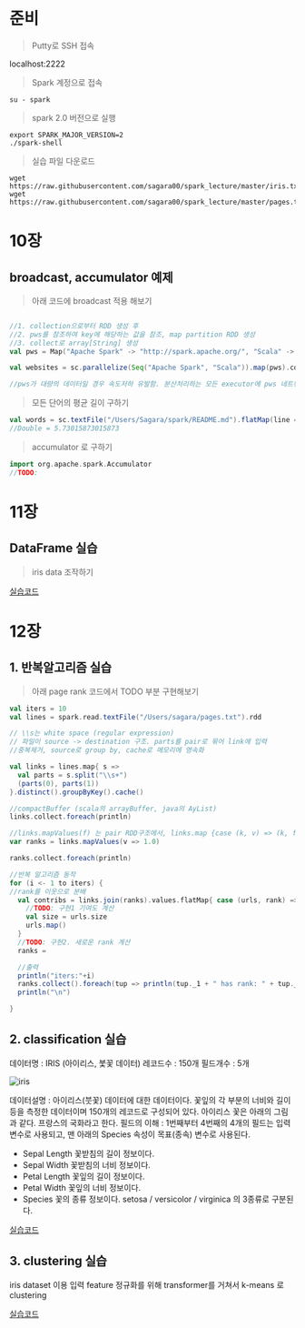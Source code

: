 # 준비
> Putty로 SSH 접속

localhost:2222

> Spark 계정으로 접속
```shell
su - spark
```
> spark 2.0 버전으로 실행
```shell
export SPARK_MAJOR_VERSION=2
./spark-shell

```

> 실습 파일 다운로드
```shell
wget https://raw.githubusercontent.com/sagara00/spark_lecture/master/iris.txt
wget https://raw.githubusercontent.com/sagara00/spark_lecture/master/pages.txt
```
# 10장
## broadcast, accumulator 예제
> 아래 코드에 broadcast 적용 해보기

```scala

//1. collection으로부터 RDD 생성 후
//2. pws를 참조하여 key에 해당하는 값을 참조, map partition RDD 생성
//3. collect로 array[String] 생성
val pws = Map("Apache Spark" -> "http://spark.apache.org/", "Scala" -> "http://www.scala-lang.org/")

val websites = sc.parallelize(Seq("Apache Spark", "Scala")).map(pws).collect

//pws가 대량의 데이터일 경우 속도저하 유발함. 분산처리하는 모든 executor에 pws 네트워크전송 유발

```

> 모든 단어의 평균 길이 구하기

```scala
val words = sc.textFile("/Users/Sagara/spark/README.md").flatMap(line => line.split(' '))
//Double = 5.73015873015873
```
> accumulator 로 구하기
```scala
import org.apache.spark.Accumulator
//TODO:
```

# 11장
## DataFrame 실습

> iris data 조작하기

[실습코드](https://github.com/sagara00/spark_lecture/blob/master/spark_practice11.scala)

# 12장
## 1. 반복알고리즘 실습
> 아래 page rank 코드에서 TODO 부분 구현해보기

```scala
val iters = 10
val lines = spark.read.textFile("/Users/sagara/pages.txt").rdd

// \\s는 white space (regular expression)
// 파일이 source -> destination 구조. parts를 pair로 묶어 link에 입력
//중복제거, source로 group by, cache로 메모리에 영속화

val links = lines.map{ s =>
  val parts = s.split("\\s+")
  (parts(0), parts(1))
}.distinct().groupByKey().cache()

//compactBuffer (scala의 arrayBuffer, java의 AyList)
links.collect.foreach(println)

//links.mapValues(f) 는 pair RDD구조에서, links.map {case (k, v) => (k, f(v))}의 축약
var ranks = links.mapValues(v => 1.0)

ranks.collect.foreach(println)

//반복 알고리즘 동작
for (i <- 1 to iters) {
//rank를 이웃으로 분배
  val contribs = links.join(ranks).values.flatMap{ case (urls, rank) =>
    //TODO: 구현1 기여도 계산
    val size = urls.size
    urls.map()
  }
  //TODO: 구현2. 새로운 rank 계산
  ranks = 

  //출력
  println("iters:"+i)
  ranks.collect().foreach(tup => println(tup._1 + " has rank: " + tup._2 + "."))
  println("\n")

}
```

## 2. classification 실습

데이터명 : IRIS (아이리스, 붗꽃 데이터)
레코드수 : 150개 
필드개수 : 5개 

![iris](http://trustmeiamadeveloper.com/content/images/2016/08/iris_types.png)


데이터설명 : 아이리스(붓꽃) 데이터에 대한 데이터이다. 꽃잎의 각 부분의 너비와 길이등을 측정한 데이터이며 150개의 레코드로 구성되어 있다. 아이리스 꽃은 아래의 그림과 같다. 프랑스의 국화라고 한다. 
필드의 이해 : 1번째부터 4번째의 4개의 필드는 입력 변수로 사용되고, 맨 아래의 Species 속성이 목표(종속) 변수로 사용된다.

- Sepal Length   꽃받침의 길이 정보이다.
- Sepal Width    꽃받침의 너비 정보이다.
- Petal Length   꽃잎의 길이 정보이다.
- Petal Width    꽃잎의 너비 정보이다.  
- Species    꽃의 종류 정보이다.  setosa / versicolor / virginica 의 3종류로 구분된다.

[실습코드](https://github.com/sagara00/spark_lecture/blob/master/spark_practice12_classification.scala)

## 3. clustering 실습
iris dataset 이용
입력 feature 정규화를 위해 transformer를 거쳐서 k-means 로 clustering

[실습코드](https://github.com/sagara00/spark_lecture/blob/master/spark_practice12_clustering.scala)
